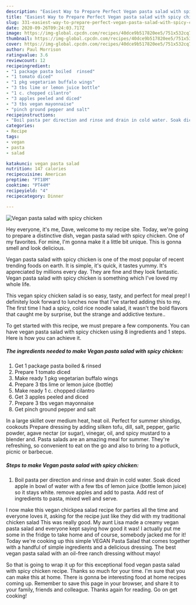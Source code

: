 ```yaml
---
description: "Easiest Way to Prepare Perfect Vegan pasta salad with spicy chicken"
title: "Easiest Way to Prepare Perfect Vegan pasta salad with spicy chicken"
slug: 331-easiest-way-to-prepare-perfect-vegan-pasta-salad-with-spicy-chicken
date: 2020-09-26T09:24:03.717Z
image: https://img-global.cpcdn.com/recipes/40dce9b517820ee5/751x532cq70/vegan-pasta-salad-with-spicy-chicken-recipe-main-photo.jpg
thumbnail: https://img-global.cpcdn.com/recipes/40dce9b517820ee5/751x532cq70/vegan-pasta-salad-with-spicy-chicken-recipe-main-photo.jpg
cover: https://img-global.cpcdn.com/recipes/40dce9b517820ee5/751x532cq70/vegan-pasta-salad-with-spicy-chicken-recipe-main-photo.jpg
author: Paul Morrison
ratingvalue: 3.6
reviewcount: 12
recipeingredient:
- "1 package pasta boiled  rinsed"
- "1 tomato diced"
- "1 pkg vegetarian buffalo wings"
- "3 tbs lime or lemon juice bottle"
- "1 c. chopped cilantro"
- "3 apples peeled and diced"
- "3 tbs vegan mayonnaise"
- "pinch ground pepper and salt"
recipeinstructions:
- "Boil pasta per direction and rinse and drain in cold water. Soak diced apple in bowl of water with a few tbs of lemon juice (bottle lemon juice) so it stays white. remove apples and add to pasta. Add rest of ingredients to pasta, mixed well and serve."
categories:
- Recipe
tags:
- vegan
- pasta
- salad

katakunci: vegan pasta salad 
nutrition: 147 calories
recipecuisine: American
preptime: "PT18M"
cooktime: "PT44M"
recipeyield: "4"
recipecategory: Dinner

---
```



![Vegan pasta salad with spicy chicken](https://img-global.cpcdn.com/recipes/40dce9b517820ee5/751x532cq70/vegan-pasta-salad-with-spicy-chicken-recipe-main-photo.jpg)

Hey everyone, it's me, Dave, welcome to my recipe site. Today, we're going to prepare a distinctive dish, vegan pasta salad with spicy chicken. One of my favorites. For mine, I'm gonna make it a little bit unique. This is gonna smell and look delicious.

Vegan pasta salad with spicy chicken is one of the most popular of recent trending foods on earth. It is simple, it's quick, it tastes yummy. It's appreciated by millions every day. They are fine and they look fantastic. Vegan pasta salad with spicy chicken is something which I've loved my whole life.

This vegan spicy chicken salad is so easy, tasty, and perfect for meal prep! I definitely look forward to lunches now that I&#39;ve started adding this to my. The first time I had a spicy, cold rice noodle salad, it wasn&#39;t the bold flavors that caught me by surprise, but the strange and addictive texture..


To get started with this recipe, we must prepare a few components. You can have vegan pasta salad with spicy chicken using 8 ingredients and 1 steps. Here is how you can achieve it.

<!--inarticleads1-->

##### The ingredients needed to make Vegan pasta salad with spicy chicken:

1. Get 1 package pasta boiled &amp; rinsed
1. Prepare 1 tomato diced
1. Make ready 1 pkg vegetarian buffalo wings
1. Prepare 3 tbs lime or lemon juice (bottle)
1. Make ready 1 c. chopped cilantro
1. Get 3 apples peeled and diced
1. Prepare 3 tbs vegan mayonnaise
1. Get pinch ground pepper and salt


In a large skillet over medium heat, heat oil. Perfect for summer shindigs, cookouts Prepare dressing by adding silken tofu, dill, salt, pepper, garlic powder, agave nectar (or sugar), vinegar, oil, and spicy mustard to a blender and. Pasta salads are an amazing meal for summer. They&#39;re refreshing, so convenient to eat on the go and also to bring to a potluck, picnic or barbecue. 

<!--inarticleads2-->

##### Steps to make Vegan pasta salad with spicy chicken:

1. Boil pasta per direction and rinse and drain in cold water. Soak diced apple in bowl of water with a few tbs of lemon juice (bottle lemon juice) so it stays white. remove apples and add to pasta. Add rest of ingredients to pasta, mixed well and serve.


I now make this vegan chickpea salad recipe for parties all the time and everyone loves it, asking for the recipe just like they did with my traditional chicken salad This was really good. My aunt Lisa made a creamy vegan pasta salad and everyone kept saying how good it was! I actually put me some in the fridge to take home and of course, somebody jacked me for it! Today we&#39;re cooking up this simple VEGAN Pasta Salad that comes together with a handful of simple ingredients and a delicious dressing. The best vegan pasta salad with an oil-free ranch dressing without mayo! 

So that is going to wrap it up for this exceptional food vegan pasta salad with spicy chicken recipe. Thanks so much for your time. I'm sure that you can make this at home. There is gonna be interesting food at home recipes coming up. Remember to save this page in your browser, and share it to your family, friends and colleague. Thanks again for reading. Go on get cooking!
